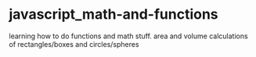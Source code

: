 # javascript_math-and-functions
learning how to do functions and math stuff.  area and volume calculations of rectangles/boxes and circles/spheres
